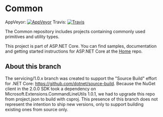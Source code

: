 Common
======
AppVeyor: [![AppVeyor](https://ci.appveyor.com/api/projects/status/snawy2a2vt0vd7dv/branch/dev?svg=true)](https://ci.appveyor.com/project/aspnetci/Common/branch/dev)
Travis:   [![Travis](https://travis-ci.org/aspnet/Common.svg?branch=dev)](https://travis-ci.org/aspnet/Common)

The Common repository includes projects containing commonly used primitives and utility types.

This project is part of ASP.NET Core. You can find samples, documentation and getting started instructions for ASP.NET Core at the [Home](https://github.com/aspnet/home) repo.

## About this branch

The servicing/1.0.x branch was created to support the "Source Build" effort for .NET Core: https://github.com/dotnet/source-build.
Because the NuGet client in the 2.0.0 SDK took a dependency on Microsoft.Extensions.CommandLineUtils 1.0.1, we had to upgrade this
repo from project.json to build with csproj. This presence of this branch does not represent the intention to ship new versions, only
to support building existing ones from source only.
